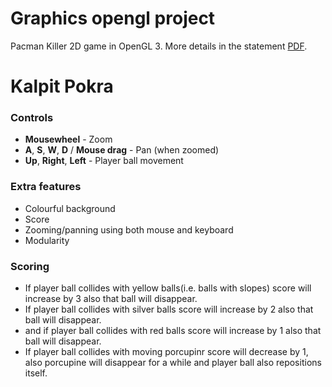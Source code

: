 Graphics opengl project
=====================

Pacman Killer 2D game in OpenGL 3. More details in the statement [PDF](Assign1.pdf).

Kalpit Pokra
=======================

### Controls

- **Mousewheel** - Zoom
- **A**, **S**, **W**, **D** / **Mouse drag** - Pan (when zoomed)
- **Up**, **Right**, **Left** - Player ball movement


### Extra features

- Colourful background
- Score
- Zooming/panning using both mouse and keyboard
- Modularity


### Scoring
- If player ball collides with yellow balls(i.e. balls with slopes) score will increase by 3 also that ball will disappear.
- If player ball collides with silver balls score will increase by 2 also that ball will disappear.
- and if player ball collides with red balls score will increase by 1 also that ball will disappear.
- If player ball collides with moving porcupinr score will decrease by 1, also porcupine will disappear for a while and player ball also repositions itself.
